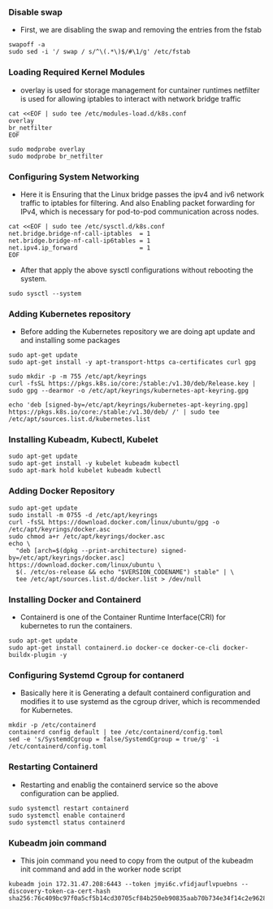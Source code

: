 ### Disable swap

- First, we are disabling the swap and removing the entries from the fstab

```
swapoff -a
sudo sed -i '/ swap / s/^\(.*\)$/#\1/g' /etc/fstab
```
### Loading Required Kernel Modules

- overlay is used for storage management for cuntainer runtimes
netfilter is used for allowing iptables to interact with network bridge traffic

```
cat <<EOF | sudo tee /etc/modules-load.d/k8s.conf
overlay
br_netfilter
EOF
```
```
sudo modprobe overlay
sudo modprobe br_netfilter
```

### Configuring System Networking

- Here it is Ensuring that the Linux bridge passes the ipv4 and iv6 network traffic to iptables for filtering. And also Enabling packet forwarding for IPv4, which is necessary for pod-to-pod communication across nodes.

```  
cat <<EOF | sudo tee /etc/sysctl.d/k8s.conf
net.bridge.bridge-nf-call-iptables  = 1
net.bridge.bridge-nf-call-ip6tables = 1
net.ipv4.ip_forward                 = 1
EOF
```
- After that apply the above sysctl configurations without rebooting the system.

```
sudo sysctl --system
```

### Adding Kubernetes repository

- Before adding the Kubernetes repository we are doing apt update and and installing some packages

```
sudo apt-get update
sudo apt-get install -y apt-transport-https ca-certificates curl gpg

sudo mkdir -p -m 755 /etc/apt/keyrings
curl -fsSL https://pkgs.k8s.io/core:/stable:/v1.30/deb/Release.key | sudo gpg --dearmor -o /etc/apt/keyrings/kubernetes-apt-keyring.gpg

echo 'deb [signed-by=/etc/apt/keyrings/kubernetes-apt-keyring.gpg] https://pkgs.k8s.io/core:/stable:/v1.30/deb/ /' | sudo tee /etc/apt/sources.list.d/kubernetes.list
```

### Installing Kubeadm, Kubectl, Kubelet

```
sudo apt-get update
sudo apt-get install -y kubelet kubeadm kubectl
sudo apt-mark hold kubelet kubeadm kubectl
```

### Adding Docker Repository

```
sudo apt-get update
sudo install -m 0755 -d /etc/apt/keyrings
curl -fsSL https://download.docker.com/linux/ubuntu/gpg -o /etc/apt/keyrings/docker.asc
sudo chmod a+r /etc/apt/keyrings/docker.asc
echo \
  "deb [arch=$(dpkg --print-architecture) signed-by=/etc/apt/keyrings/docker.asc] https://download.docker.com/linux/ubuntu \
  $(. /etc/os-release && echo "$VERSION_CODENAME") stable" | \
  tee /etc/apt/sources.list.d/docker.list > /dev/null
```
### Installing Docker and Containerd

- Containerd is one of the Container Runtime Interface(CRI) for kubernetes to run the containers.

```
sudo apt-get update
sudo apt-get install containerd.io docker-ce docker-ce-cli docker-buildx-plugin -y
```
### Configuring Systemd Cgroup for contanerd

- Basically here it is Generating a default containerd configuration and modifies it to use systemd as the cgroup driver, which is recommended for Kubernetes.

```
mkdir -p /etc/containerd
containerd config default | tee /etc/containerd/config.toml
sed -e 's/SystemdCgroup = false/SystemdCgroup = true/g' -i /etc/containerd/config.toml
```
### Restarting Containerd

- Restarting and enablig the containerd service so the above configuration can be applied.

```
sudo systemctl restart containerd
sudo systemctl enable containerd
sudo systemctl status containerd
```  
### Kubeadm join command

- This join command you need to copy from the output of the kubeadm init command and add in the worker node script

```
kubeadm join 172.31.47.208:6443 --token jmyi6c.vfidjauflvpuebns --discovery-token-ca-cert-hash sha256:76c409bc97f0a5cf5b14cd30705cf84b250eb90835aab70b734e34f14c2e9628
```

